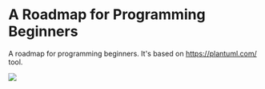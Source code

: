 # A Roadmap for Programming Beginners
A roadmap for programming beginners. It's based on https://plantuml.com/ tool.

<img src="http://www.plantuml.com/plantuml/svg/ZLJFRl8u4B_dAUP3IBHIFxW7LIejtIuINH2KNgeU1cSQl7NiQ3nfuUtNSKfPb6or5undVdzcx8a74rWvp0eiuSqnBDdbZ4MXRGwtb6jhYNqok4LF6JWBIuDMDezpc2ZH7reECDLOCrBOYPG-7OtA6b8LPgXSCS8lsE-iWVtUac0oM5YZBG5bMeBJYVlv-JcCVA6zH85ay1J-WfU3YSXE5yNa32N9ZHVaEfg0Q344_wUv10QRrTod2VpgC-MqXsle7MrYWAD9Bmc8afsYh6A2lg-sVvEIYxx5WgwWNx6vxlKk4u1V-WqkwZrS1waOWZJ2ndMMZASOUdc9e9XvVMroDjDlILo_hO9lx2kfctWFg9DtBroCLZ2pPIMZHILX2NOH1vYZjj7d6LdZrf0Vjr8D_-bGTYN_mdXKTyv-a1NjR1jovueYvFmO4WWrDmN6tvWCtTGyD2trT6QpGCGesy6TErUsIS-an74TX_GHXRMYDcX5od7cuMBZYPlUBhii_gYigksFSefTMso9Z0K9CIpHUstp5cAjN4bj_LX7nRxZsDBfmMAX5KoCSGgb2x9sBC4Dq6Qm9cIr2xj0o1rhsHM-hKdRAkziKnloPoFIujxl5PLr6V1dy3FQdWcbS-t5Ny5QKBs7zOc9mlB0MExy-6GqsNfXL09J5EoOAOYWvQmZEdMgAhx7uJHBy8MC4w6tZAoxH9yfddEe-umRT7MyuICjdGanVatGwIDQKLuPPBZVbqo-LlAzAsWUWyjJVm-RsR-Va7OPnu52ypDk4NrXmPgiKFQVuEORObU9jZHkTbPLp87siyFSvLgTGKxt6OTQXDZ68vdO3Bm3Ps4u78wJcm2h2lCF?raw=true&sanitize=true">
